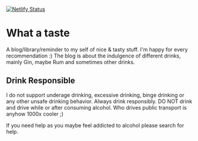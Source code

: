 [![Netlify Status](https://api.netlify.com/api/v1/badges/1590d23b-d003-440c-8ecd-41ae75e59d0f/deploy-status)](https://app.netlify.com/sites/suspicious-swanson-41512d/deploys)

# What a taste 
A blog/library/reminder to my self of nice & tasty stuff. I'm happy for every recommendation :)
The blog is about the indulgence of different drinks, mainly Gin, maybe Rum and sometimes other drinks.

## Drink Responsible
I do not support underage drinking, excessive drinking, binge drinking or any other unsafe drinking behavior. Always drink responsibly. DO NOT drink and drive while or after consuming alcohol. Who drives public transport is anyhow 1000x cooler ;)

If you need help as you maybe feel addicted to alcohol please search for help.
